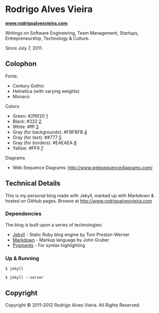 # Rodrigo Alves Vieira

**www.rodrigoalvesvieira.com**

Writings on Software Engineering, Team Management, Startups, Entrepreneurship, Technology & Culture.

Since July 7, 2011.

## Colophon

Fonts:

  * Century Gothic
  * Helvetica (with varying weights)
  * Monaco

Colors:

  * Green: #2f6f20 [1]
  * Black: #222 [2]
  * White: #fff [3]
  * Gray (for backgrounds): #FBFBFB [4]
  * Gray (for text): ##777 [5]
  * Gray (for borders): #EAEAEA [6]
  * Yellow: #FF9 [7]

Diagrams

  * Web Sequence Diagrams: http://www.websequencediagrams.com/


## Technical Details

This is my personal blog made with Jekyll, marked up with Markdown & hosted on GitHub pages. Browse at http://www.rodrigoalvesvieira.com

### Dependencies

The blog is built upon a series of technologies:

* [Jekyll] - Static Ruby blog engine by Tom Preston-Werner
* [Markdown] - Markup language by John Gruber
* [Pygments] - For syntax highlighting

### Up & Running

  `$ jekyll`

  `$ jekyll --server`

## Copyright

Copyright © 2011-2012 Rodrigo Alves Vieira. All Rights Reserved.

[1]: http://0to255.com/2F6F20
[2]: http://0to255.com/222
[3]: http://0to255.com/fff
[4]: http://0to255.com/FBFBFB
[5]: http://0to255.com/777
[6]: http://0to255.com/EAEAEA
[7]: http://0to255.com/FF9
[Jekyll]: https://github.com/mojombo/jekyll
[Markdown]: http://daringfireball.net/projects/markdown/
[Pygments]: http://pygments.org/

